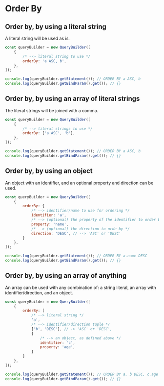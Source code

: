 # Order By

## Order by, by using a literal string
A literal string will be used as is.

```js
const queryBuilder = new QueryBuilder([
    {
        /* --> literal string to use */
        orderBy: 'a ASC, b',
    },
]);

console.log(queryBuilder.getStatement()); // ORDER BY a ASC, b
console.log(queryBuilder.getBindParam().get()); // {}
```

## Order by, by using an array of literal strings
The literal strings will be joined with a comma.

```js
const queryBuilder = new QueryBuilder([
    {
        /* --> literal strings to use */
        orderBy: ['a ASC', 'b'],
    },
]);

console.log(queryBuilder.getStatement()); // ORDER BY a ASC, b
console.log(queryBuilder.getBindParam().get()); // {}
```

## Order by, by using an object
An object with an identifier, and an optional property and direction can be used.

```js
const queryBuilder = new QueryBuilder([
    {
        orderBy: {
            /* --> identifier/name to use for ordering */
            identifier: 'a',
            /* --> (optional) the property of the identifier to order by */
            property: 'name',
            /* --> (optional) the direction to orde by */
            direction: 'DESC', // --> 'ASC' or 'DESC'
        }
    },
]);

console.log(queryBuilder.getStatement()); // ORDER BY a.name DESC
console.log(queryBuilder.getBindParam().get()); // {}
```

## Order by, by using an array of anything
An array can be used with any combination of: a string literal, an array with identifier/direction, and an object.

```js
const queryBuilder = new QueryBuilder([
    {
        orderBy: [
            /* --> literal string */
            'a',
            /* --> identifier/direction tuple */
            ['b', 'DESC'], // -> 'ASC' or 'DESC',
            {
                /* --> an object, as defined above */
                identifier: 'c',
                property: 'age',
            }
        ]
    },
]);

console.log(queryBuilder.getStatement()); // ORDER BY a, b DESC, c.age
console.log(queryBuilder.getBindParam().get()); // {}
```
